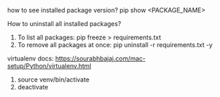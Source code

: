 how to see installed package version?
pip show <PACKAGE_NAME>


How to uninstall all installed packages?
1. To list all packages: pip freeze > requirements.txt
2. To remove all packages at once: pip uninstall -r requirements.txt -y

virtualenv docs: https://sourabhbajaj.com/mac-setup/Python/virtualenv.html
1. source venv/bin/activate
2. deactivate
